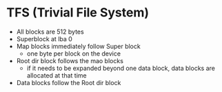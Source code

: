 
# TFS (Trivial File System)

* All blocks are 512 bytes
* Superblock at lba 0
* Map blocks immediately follow Super block
	* one byte per block on the device
* Root dir block follows the mao blocks
	* if it needs to be expanded beyond one data block, data blocks are allocated at that time
* Data blocks follow the Root dir block